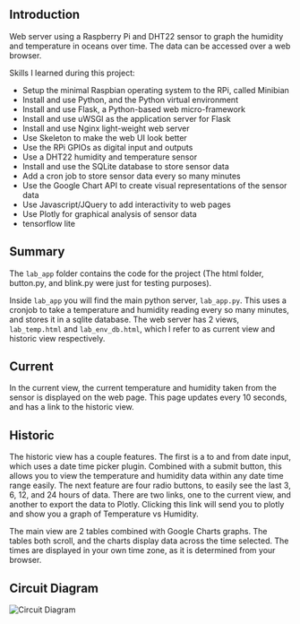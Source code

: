 ## Introduction
Web server using a Raspberry Pi and DHT22 sensor to graph the humidity and temperature in oceans over time. The data can be accessed over a web browser.

Skills I learned during this project:
- Setup the minimal Raspbian operating system to the RPi, called Minibian
- Install and use Python, and the Python virtual environment
- Install and use Flask, a Python-based web micro-framework
- Install and use uWSGI as the application server for Flask
- Install and use Nginx light-weight web server
- Use Skeleton to make the web UI look better
- Use the RPi GPIOs as digital input and outputs
- Use a DHT22 humidity and temperature sensor
- Install and use the SQLite database to store sensor data
- Add a cron job to store sensor data every so many minutes
- Use the Google Chart API to create visual representations of the sensor data
- Use Javascript/JQuery to add interactivity to web pages
- Use Plotly for graphical analysis of sensor data
- tensorflow lite 

## Summary

The `lab_app` folder contains the code for the project (The html folder, button.py, and blink.py were just for testing purposes).

Inside `lab_app` you will find the main python server, `lab_app.py`. This uses a cronjob to take a temperature and humidity reading every so many minutes, and stores it in a sqlite database. The web server has 2 views, `lab_temp.html` and `lab_env_db.html`, which I refer to as current view and historic view respectively.

## Current

In the current view, the current temperature and humidity taken from the sensor is displayed on the web page. This page updates every 10 seconds, and has a link to the historic view.

## Historic

The historic view has a couple features. The first is a to and from date input, which uses a date time picker plugin. Combined with a submit button, this allows you to view the temperature and humidity data within any date time range easily. The next feature are four radio buttons, to easily see the last 3, 6, 12, and 24 hours of data. There are two links, one to the current view, and another to export the data to Plotly. Clicking this link will send you to plotly and show you a graph of Temperature vs Humidity.

The main view are 2 tables combined with Google Charts graphs. The tables both scroll, and the charts display data across the time selected. The times are displayed in your own time zone, as it is determined from your browser.


## Circuit Diagram

![Circuit Diagram](/Circuit.png?raw=true "Circuit Diagram")
